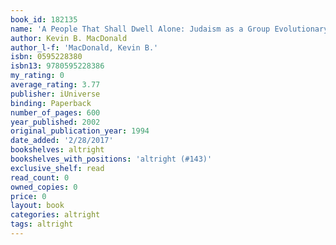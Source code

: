```yaml
---
book_id: 182135
name: 'A People That Shall Dwell Alone: Judaism as a Group Evolutionary Strategy, with Diaspora Peoples'
author: Kevin B. MacDonald
author_l-f: 'MacDonald, Kevin B.'
isbn: 0595228380
isbn13: 9780595228386
my_rating: 0
average_rating: 3.77
publisher: iUniverse
binding: Paperback
number_of_pages: 600
year_published: 2002
original_publication_year: 1994
date_added: '2/28/2017'
bookshelves: altright
bookshelves_with_positions: 'altright (#143)'
exclusive_shelf: read
read_count: 0
owned_copies: 0
price: 0
layout: book
categories: altright
tags: altright
---
```

